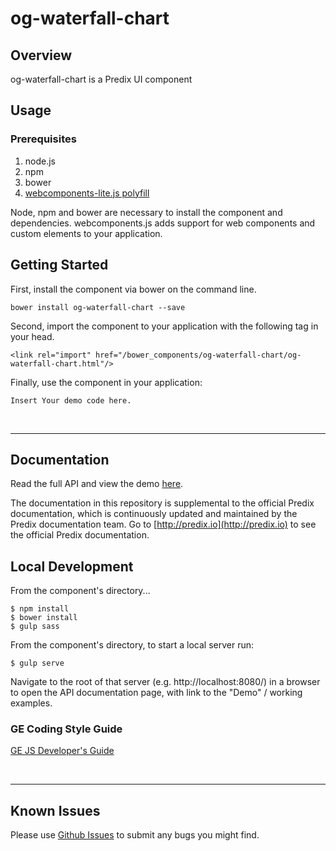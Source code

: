 # og-waterfall-chart

## Overview

og-waterfall-chart is a Predix UI component

## Usage

### Prerequisites
1. node.js
2. npm
3. bower
4. [webcomponents-lite.js polyfill](https://github.com/webcomponents/webcomponentsjs)

Node, npm and bower are necessary to install the component and dependencies. webcomponents.js adds support for web components and custom elements to your application.

## Getting Started

First, install the component via bower on the command line.

```
bower install og-waterfall-chart --save
```

Second, import the component to your application with the following tag in your head.

```
<link rel="import" href="/bower_components/og-waterfall-chart/og-waterfall-chart.html"/>
```

Finally, use the component in your application:

```
Insert Your demo code here.
```

<br />
<hr />

## Documentation

Read the full API and view the demo [here](https://predixdev.github.io/og-waterfall-chart).

The documentation in this repository is supplemental to the official Predix documentation, which is continuously updated and maintained by the Predix documentation team. Go to [http://predix.io](http://predix.io)  to see the official Predix documentation.


## Local Development

From the component's directory...

```
$ npm install
$ bower install
$ gulp sass
```

From the component's directory, to start a local server run:

```
$ gulp serve
```

Navigate to the root of that server (e.g. http://localhost:8080/) in a browser to open the API documentation page, with link to the "Demo" / working examples.

### GE Coding Style Guide
[GE JS Developer's Guide](https://github.com/GeneralElectric/javascript)

<br />
<hr />

## Known Issues

Please use [Github Issues](https://github.com/PredixDev/og-waterfall-chart/issues) to submit any bugs you might find.
